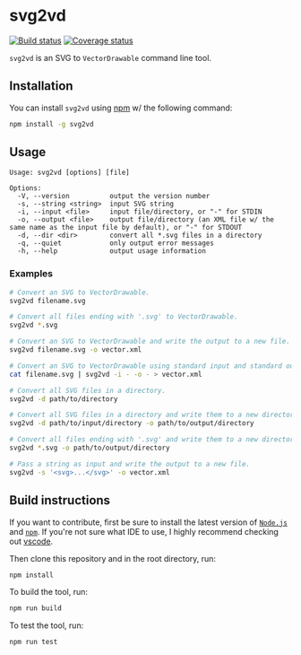 # svg2vd

[![Build status][travis-badge]][travis-badge-url]
[![Coverage status][coveralls-badge]][coveralls-badge-url]

`svg2vd` is an SVG to `VectorDrawable` command line tool.

## Installation

You can install `svg2vd` using [npm][npm] w/ the following command:

```sh
npm install -g svg2vd
```

## Usage

```text
Usage: svg2vd [options] [file]

Options:
  -V, --version          output the version number
  -s, --string <string>  input SVG string
  -i, --input <file>     input file/directory, or "-" for STDIN
  -o, --output <file>    output file/directory (an XML file w/ the same name as the input file by default), or "-" for STDOUT
  -d, --dir <dir>        convert all *.svg files in a directory
  -q, --quiet            only output error messages
  -h, --help             output usage information
```

### Examples

```sh
# Convert an SVG to VectorDrawable.
svg2vd filename.svg

# Convert all files ending with '.svg' to VectorDrawable.
svg2vd *.svg

# Convert an SVG to VectorDrawable and write the output to a new file.
svg2vd filename.svg -o vector.xml

# Convert an SVG to VectorDrawable using standard input and standard output.
cat filename.svg | svg2vd -i - -o - > vector.xml

# Convert all SVG files in a directory.
svg2vd -d path/to/directory

# Convert all SVG files in a directory and write them to a new directory.
svg2vd -d path/to/input/directory -o path/to/output/directory

# Convert all files ending with '.svg' and write them to a new directory.
svg2vd *.svg -o path/to/output/directory

# Pass a string as input and write the output to a new file.
svg2vd -s '<svg>...</svg>' -o vector.xml
```

## Build instructions

If you want to contribute, first be sure to install the latest version of
[`Node.js`](https://nodejs.org/) and [`npm`](https://www.npmjs.com/).
If you're not sure what IDE to use, I highly recommend checking out
[vscode][vscode].

Then clone this repository and in the root directory, run:

```sh
npm install
```

To build the tool, run:

```sh
npm run build
```

To test the tool, run:

```sh
npm run test
```

  [travis-badge]: https://travis-ci.org/alexjlockwood/svg2vd.svg?branch=master
  [travis-badge-url]: https://travis-ci.org/alexjlockwood/svg2vd
  [coveralls-badge]: https://coveralls.io/repos/github/alexjlockwood/svg2vd/badge.svg?branch=master
  [coveralls-badge-url]: https://coveralls.io/github/alexjlockwood/svg2vd?branch=master
  [npm-badge]: https://badge.fury.io/js/svg2vd.svg
  [npm-badge-url]: https://www.npmjs.com/package/svg2vd
  [vscode]: https://code.visualstudio.com/
  [npm]: https://www.npmjs.com/get-npm
